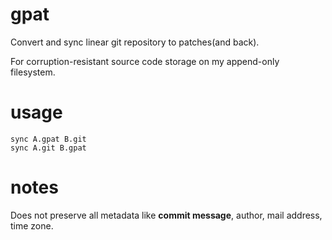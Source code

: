# gpat

Convert and sync linear git repository to patches(and back).

For corruption-resistant source code storage on my append-only filesystem.

# usage

```
sync A.gpat B.git
sync A.git B.gpat
```

# notes

Does not preserve all metadata
like **commit message**, author, mail address, time zone.
